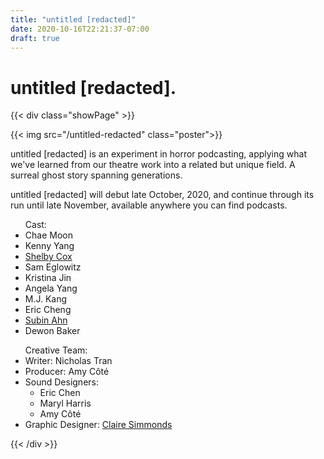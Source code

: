 ```yaml
---
title: "untitled [redacted]"
date: 2020-10-16T22:21:37-07:00
draft: true
---
```


# untitled [redacted].

{{< div class="showPage" >}}

<div class="showGallery">
    {{< img src="/untitled-redacted" class="poster">}}
</div>

<div class="showText">

<p>
    untitled [redacted] is an experiment in horror podcasting, applying what
    we've learned from our theatre work into a related but unique field.
    A surreal ghost story spanning generations.
</p>
<p>
    untitled [redacted] will debut late October, 2020, and continue through its
    run until late November, available anywhere you can find podcasts.
</p>

<div class="showBox">
    <ul> Cast:
        <li>Chae Moon</li>
        <li>Kenny Yang</li>
        <li><a href="https://shelby-cox.com">Shelby Cox</a></li>
        <li>Sam Eglowitz</li>
        <li>Kristina Jin</li>
        <li>Angela Yang</li>
        <li>M.J. Kang</li>
        <li>Eric Cheng</li>
        <li><a href="https://instagram.com/willbug_music">Subin Ahn</a></li>
        <li>Dewon Baker</li>
    </ul>
    <ul> Creative Team:
        <li>Writer: Nicholas Tran</li>
        <li>Producer: Amy Côté</li>
        <li>Sound Designers:
          <ul>
            <li>Eric Chen</li>
            <li>Maryl Harris</li>
            <li>Amy Côté</li>
          </ul>
        </li>
        <li>Graphic Designer: <a href="https://www.instagram.com/e.claire.s/">Claire Simmonds</a></li>
    </ul>
</div>

</div >

{{< /div >}}
